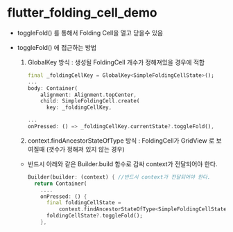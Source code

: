 # flutter_folding_cell_demo

- toggleFold() 를 통해서 Folding Cell을 열고 닫을수 있음

- toggleFold() 에 접근하는 방법

  1. GlobalKey 방식 : 생성될 FoldingCell 개수가 정해져있을 경우에 적합

     ```dart
     final _foldingCellKey = GlobalKey<SimpleFoldingCellState>();
     ...
     body: Container(
         alignment: Alignment.topCenter,
         child: SimpleFoldingCell.create(
           key: _foldingCellKey,

     ...
     onPressed: () => _foldingCellKey.currentState?.toggleFold(),
     ```

  2. context.findAncestorStateOfType 방식 : FoldingCell가 GridView 로 보여질때 (갯수가 정해져 있지 않는 경우)

  - 반드시 아래와 같은 Builder.build 함수로 감싸 context가 전달되어야 한다.

    ```dart
    Builder(builder: (context) { //반드시 context가 전달되어야 한다.
      return Container(
        ....
        onPressed: () {
          final foldingCellState =
              context.findAncestorStateOfType<SimpleFoldingCellState>();
          foldingCellState?.toggleFold();
        },

    ```

